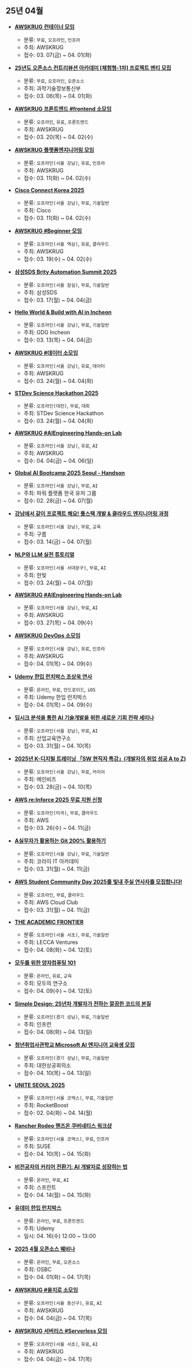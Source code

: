 ## 25년 04월
- __[AWSKRUG 컨테이너 모임](https://www.meetup.com/awskrug/events/306586434/)__
  - 분류: `무료`, `오프라인`, `인프라`
  - 주최: AWSKRUG
  - 접수: 03. 07(금) ~ 04. 01(화)

- __[25년도 오픈소스 컨트리뷰션 아카데미 [체험형-1차] 프로젝트 멘티 모집](https://www.oss.kr/notice/show/2d7a1208-7e7b-40bb-82f5-a6ac1c476de7)__
  - 분류: `무료`, `오프라인`, `오픈소스`
  - 주최: 과학기술정보통신부
  - 접수: 03. 06(목) ~ 04. 01(화)
- __[AWSKRUG 프론트엔드 #frontend 소모임](https://www.meetup.com/awskrug/events/306682013/)__
  - 분류: `오프라인`, `유료`, `프론트엔드`
  - 주최: AWSKRUG
  - 접수: 03. 20(목) ~ 04. 02(수)
- __[AWSKRUG 플랫폼엔지니어링 모임](https://www.meetup.com/awskrug/events/306643701/)__
  - 분류: `오프라인(서울 강남)`, `유료`, `인프라`
  - 주최: AWSKRUG
  - 접수: 03. 11(화) ~ 04. 02(수)
- __[Cisco Connect Korea 2025](https://www.cisco.com/c/m/ko_kr/ciscoconnect.html)__
  - 분류: `오프라인(서울 강남)`, `무료`, `기술일반`
  - 주최: Cisco
  - 접수: 03. 11(화) ~ 04. 02(수)
- __[AWSKRUG #Beginner 모임](https://www.meetup.com/awskrug/events/306786188/)__
  - 분류: `오프라인(서울 역삼)`, `유료`, `클라우드`
  - 주최: AWSKRUG
  - 접수: 03. 19(수) ~ 04. 02(수)
- __[삼성SDS Brity Automation Summit 2025](https://lp.mkt-email.samsungsds.com/brityautomation_summit2025)__
  - 분류: `오프라인(서울 잠실)`, `무료`, `기술일반`
  - 주최: 삼성SDS
  - 접수: 03. 17(월) ~ 04. 04(금)
- __[Hello World & Build with AI in Incheon](https://gdg.community.dev/events/details/google-gdg-incheon-presents-hello-world-amp-build-with-ai-in-incheon/)__
  - 분류: `오프라인(서울 강남)`, `무료`, `기술일반`
  - 주최: GDG Incheon
  - 접수: 03. 13(목) ~ 04. 04(금)
- __[AWSKRUG #데이터 소모임](https://www.meetup.com/awskrug/events/306805701/)__
  - 분류: `오프라인(서울 강남)`, `유료`, `데이터`
  - 주최: AWSKRUG
  - 접수: 03. 24(월) ~ 04. 04(화)
- __[STDev Science Hackathon 2025](https://event.stdev.kr/dsf25)__
  - 분류: `오프라인(대전)`, `무료`, `대회`
  - 주최: STDev Science Hackathon
  - 접수: 03. 24(월) ~ 04. 04(화)
- __[AWSKRUG #AIEngineering Hands-on Lab](https://www.meetup.com/awskrug/events/306928642/)__
  - 분류: `오프라인(서울 강남)`, `유료`, `AI`
  - 주최: AWSKRUG
  - 접수: 04. 04(금) ~ 04. 06(일)
- __[Global AI Bootcamp 2025 Seoul - Handson](https://event-us.kr/powerplatform/event/99618)__
  - 분류: `오프라인(서울 강남)`, `무료`, `AI`
  - 주최: 파워 플랫폼 한국 유저 그룹
  - 접수: 02. 28(금) ~ 04. 07(월)
- __[강남에서 같이 프로젝트 해요! 풀스택 개발 & 클라우드 엔지니어링 과정](https://www.allforyoung.com/posts/61937)__
  - 분류: `오프라인(서울 강남)`, `무료`, `교육`
  - 주최: 구름
  - 접수: 03. 14(금) ~ 04. 07(월)
- __[NLP와 LLM 실전 튜토리얼](https://okky.kr/articles/1530130)__
  - 분류: `오프라인(서울 서대문구)`, `무료`, `AI`
  - 주최: 한빛
  - 접수: 03. 24(월) ~ 04. 07(월)
- __[AWSKRUG #AIEngineering Hands-on Lab](https://www.meetup.com/awskrug/events/306928642/)__
  - 분류: `오프라인(서울 강남)`, `무료`, `AI`
  - 주최: AWSKRUG
  - 접수: 03. 27(목) ~ 04. 09(수)
- __[AWSKRUG DevOps 소모임](https://www.meetup.com/awskrug/events/307037666/)__
  - 분류: `오프라인(서울 강남)`, `유료`, `인프라`
  - 주최: AWSKRUG
  - 접수: 04. 01(목) ~ 04. 09(수)
- __[Udemy 한입 런치박스 조상욱 연사](https://www.youtube.com/watch?v=hrZGRMgkic8)__
  - 분류: `온라인`, `무료`, `안드로이드`, `iOS`
  - 주최: Udemy 한입 런치박스
  - 접수: 04. 01(목) ~ 04. 09(수)
- __[딥시크 분석을 통한 AI 기술개발을 위한 새로운 기회 전략 세미나](https://okky.kr/articles/1530640)__
  - 분류: `오프라인(서울 강남)`, `무료`, `AI`
  - 주최: 산업교육연구소
  - 접수: 03. 31(월) ~ 04. 10(목)
- __[2025년 K-디지털 트레이닝 「SW 현직자 특강」(개발자의 취업 성공 A to Z)](https://event-us.kr/mainbizjob/event/101581)__
  - 분류: `오프라인(서울 강남)`, `무료`, `커리어`
  - 주최: 메인비즈
  - 접수: 03. 28(금) ~ 04. 10(목)
- __[AWS re:Inforce 2025 무료 지원 신청](https://pulse.aws/application/XSCBDIYL?p=0)__
  - 분류: `오프라인(미국)`, `무료`, `클라우드`
  - 주최: AWS
  - 접수: 03. 26(수) ~ 04. 11(금)
- __[A실무자가 활용하는 Git 200% 활용하기](http://koreaitsecurity.co.kr/community/seminar_view.asp?seq=425&clkMater=&txtMenu=&GoTopage=1&selMater=&dbType=OLD)__
  - 분류: `오프라인(서울 강남)`, `무료`, `기술일반`
  - 주최: 코라이 IT 아카데미
  - 접수: 03. 31(월) ~ 04. 11(금)
- __[AWS Student Community Day 2025를 빛내 주실 연사자를 모집합니다!](https://tally.so/r/3y1464)__
  - 분류: `오프라인`, `무료`, `클라우드`
  - 주최: AWS Cloud Club
  - 접수: 03. 31(월) ~ 04. 11(금)
- __[THE ACADEMIC FRONTIER](https://lu.ma/yvngjopk)__
  - 분류: `오프라인(서울 서초)`, `무료`, `기술일반`
  - 주최: LECCA Ventures
  - 접수: 04. 08(화) ~ 04. 12(토)
- __[모두를 위한 양자컴퓨팅 101](https://modulabs.co.kr/community/momos/169)__
  - 분류: `온라인`, `유료`, `교육`
  - 주최: 모두의 연구소
  - 접수: 04. 09(수) ~ 04. 12(토)
- __[Simple Design: 25년차 개발자가 전하는 깔끔한 코드의 본질](https://www.inflearn.com/course/offline/%EC%9D%B8%ED%94%84%EB%9F%B0-simple-design-%EB%B0%8B%EC%97%85)__
  - 분류: `오프라인(경기 성남)`, `무료`, `기술일반`
  - 주최: 인프런
  - 접수: 04. 08(화) ~ 04. 13(일)
- __[청년취업사관학교 Microsoft AI 엔지니어 교육생 모집](https://aisesac.seoul.kr/mapo)__
  - 분류: `오프라인(경기 성남)`, `무료`, `기술일반`
  - 주최: 대한상공회의소
  - 접수: 04. 10(목) ~ 04. 13(일)
- __[UNITE SEOUL 2025](https://uniteseoul.co.kr/)__
  - 분류: `오프라인(서울 코엑스)`, `무료`, `기술일반`
  - 주최: RocketBoost
  - 접수: 02. 04(화) ~ 04. 14(월)
- __[Rancher Rodeo 핸즈온 쿠버네티스 워크샵](https://more.suse.com/0008403_Cloud_Native_Rodeo_LP.html)__
  - 분류: `오프라인(서울 코엑스)`, `무료`, `인프라`
  - 주최: SUSE
  - 접수: 04. 10(목) ~ 04. 15(화)
- __[비전공자의 커리어 전환기: AI 개발자로 성장하는 법](https://sprint.codeit.kr/blog/%EB%AC%B4%EB%A3%8C-%ED%8A%B9%EA%B0%95-%EB%B9%84%EC%A0%84%EA%B3%B5%EC%9E%90%EC%9D%98-%EC%BB%A4%EB%A6%AC%EC%96%B4-%EC%A0%84%ED%99%98%EA%B8%B0-ai-%EA%B0%9C%EB%B0%9C%EC%9E%90%EB%A1%9C-%EC%84%B1%EC%9E%A5%ED%95%98%EB%8A%94-%EB%B2%95-51304)__
  - 분류: `온라인`, `무료`, `AI`
  - 주최: 스프린트
  - 접수: 04. 14(월) ~ 04. 15(화)
- __[유데미 한입 런치박스](https://www.youtube.com/watch?v=-rB6gwtIaJ8)__
  - 분류: `온라인`, `무료`, `프론트엔드`
  - 주최: Udemy
  - 일시: 04. 16(수) 12:00 ~ 13:00
- __[2025 4월 오픈소스 웨비나](https://event-us.kr/osbc/event/101702)__
  - 분류: `온라인`, `무료`, `오픈소스`
  - 주최: OSBC
  - 접수: 04. 01(화) ~ 04. 17(목)
- __[AWSKRUG #을지로 소모임](https://www.meetup.com/awskrug/events/306989337/)__
  - 분류: `오프라인(서울 용산구)`, `유료`, `AI`
  - 주최: AWSKRUG
  - 접수: 04. 04(금) ~ 04. 17(목)
- __[AWSKRUG 서버리스 #Serverless 모임](https://www.meetup.com/awskrug/events/306972397/)__
  - 분류: `오프라인(서울 서초)`, `유료`, `AI`
  - 주최: AWSKRUG
  - 접수: 04. 04(금) ~ 04. 17(목)